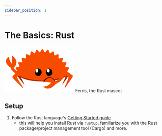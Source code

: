 ```yaml
---
sidebar_position: 1
---
```


# The Basics: Rust

![Ferris](rustacean-flat-gesture.svg)
Ferris, the Rust mascot

## Setup

1. Follow the Rust language's [Getting Started guide](https://www.rust-lang.org/learn/get-started)
    - this will help you install Rust via `rustup`, familiarize you with the Rust package/project management tool (Cargo) and more.

